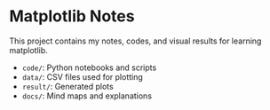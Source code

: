 # Matplotlib Notes

This project contains my notes, codes, and visual results for learning matplotlib.

- `code/`: Python notebooks and scripts
- `data/`: CSV files used for plotting
- `result/`: Generated plots
- `docs/`: Mind maps and explanations
